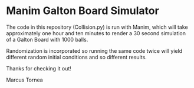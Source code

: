 # Manim Galton Board Simulator
The code in this repository (Collision.py) is run with Manim, which will take approximately one hour and ten minutes to render a 30 second simulation
of a Galton Board with 1000 balls.

Randomization is incorporated so running the same code twice will yield different random initial conditions and so different results.

Thanks for checking it out!

Marcus Tornea
